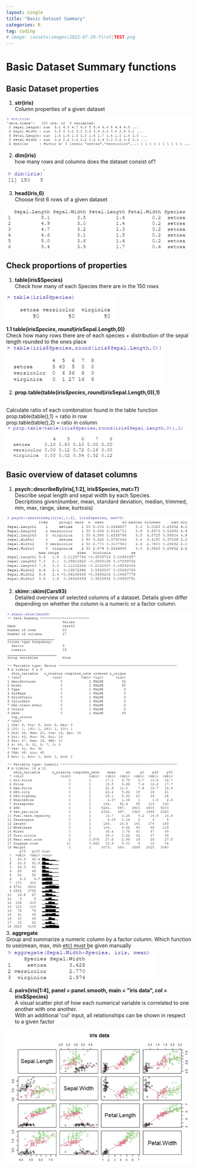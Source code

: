 ```yaml
---
layout: single
title: "Basic Dataset Summary"
categories: R
tag: coding
# image: \assets\images\2022-07-29-first\TEST.png
---
```


# Basic Dataset Summary functions
## Basic Dataset properties

1.  <b>str(iris)</b><br/>
Column properties of a given dataset
<img src="\assets\images\2022-08-01-DataManipulation\str(iris).jpg" alt="Alt text">

2. <b>dim(iris)</b><br/>
how many rows and columns does the dataset consist of?
<img src="\assets\images\2022-08-01-DataManipulation\dim(iris).jpg" alt="Alt text">

3. <b>head(iris,6)</b><br/>
Choose first 6 rows of a given dataset
<img src="\assets\images\2022-08-01-DataManipulation\head(iris).jpg" alt="Alt text">


## Check proportions of properties
1. <b>table(iris$Species)</b><br/>
Check how many of each Species there are in the 150 rows
<img src="\assets\images\2022-08-01-DataManipulation\table(iris)2.jpg" alt="Alt text">

   <b>1.1 table(iris$Species,round(iris$Sepal.Length,0))</b>
   <br/>
    Check how many rows there are of each species + distribution of the sepal length rounded to the ones place
<img src="\assets\images\2022-08-01-DataManipulation\table(iris).jpg" alt="Alt text">

2. <b>prop.table(table(iris$Species,round(iris$Sepal.Length,0)),1)</b>
<br/>
Calculate ratio of each combination found in the table function<br/>
prop.table(table(),1) = ratio in row<br/>
prop.table(table(),2) = ratio in column
<img src="\assets\images\2022-08-01-DataManipulation\prop.table(iris).jpg" alt="Alt text">



## Basic overview of dataset columns
1. <b>psych::describeBy(iris[,1:2], iris$Species, mat=T)</b><br/>
Describe sepal length and sepal width by each Species.<br/>
Decriptions given(number, mean, standard deviation, median, trimmed, min, max, range, skew, kurtosis)
<img src="\assets\images\2022-08-01-DataManipulation\describeBy.jpg" alt="Alt text">

2. <b>skimr::skim(Cars93)</b><br/>
Detailed overview of selected columns of a dataset. Details given differ depending on whether the column is a numeric or a factor column.
<img src="\assets\images\2022-08-01-DataManipulation\skim.jpg" alt="Alt text">
3. <b>aggregate</b><br/>
Group and summarize a numeric column by a factor column. Which function to use(mean, max, min etc) must be given manually<br/>
<img src="\assets\images\2022-08-01-DataManipulation\aggregate.jpg" alt="Alt text">

4. <b>pairs(iris[1:4], panel = panel.smooth, main = "iris data", col = iris$Species)</b><br/>
A visual scatter plot of how each numerical variable is correlated to one another with one another.<br/>
With an additional 'col' input, all relationships can be shown in respect to a given factor
<img src="\assets\images\2022-08-01-DataManipulation\pairs.jpg" alt="Alt text">